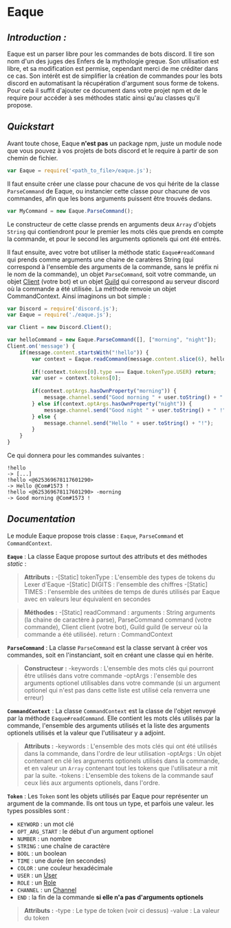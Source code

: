 # Eaque


## *Introduction :*
Eaque est un parser libre pour les commandes de bots discord.
Il tire son nom d'un des juges des Enfers de la mythologie greque.
Son utilisation est libre, et sa modification est permise, cependant merci de me créditer dans ce cas. Son intérêt est de simplifier la création de commandes pour les bots discord en automatisant la récupération d'argument sous forme de tokens. Pour cela il suffit d'ajouter ce document dans votre projet npm et de le require pour accéder à ses méthodes static ainsi qu'au classes qu'il propose.

## *Quickstart*

Avant toute chose, Eaque **n'est pas** un package npm, juste un module node que vous pouvez à vos projets de bots discord et le require à partir de son chemin de fichier.
```js
var Eaque = require('<path_to_file>/eaque.js');
```
Il faut ensuite créer une classe pour chacune de vos qui hérite de la classe `ParseCommand` de Eaque, ou instancier cette classe pour chacune de vos commandes, afin que les bons arguments puissent être trouvés dedans.
```js
var MyCommand = new Eaque.ParseCommand();
```
Le constructeur de cette classe prends en arguments deux `Array` d'objets `String` qui contiendront pour le premier les mots clés que prends en compte la commande, et pour le second les arguments optionels qui ont été entrés.

Il faut ensuite, avec votre bot utiliser la méthode static `Eaque#readCommand` qui prends comme arguments une chaine de caratères String (qui correspond à l'ensemble des arguments de la commande, sans le préfix ni le nom de la commande), un objet `ParseCommand`, soit votre commande, un objet [Client](https://discord.js.org/#/docs/main/stable/class/Client) (votre bot) et un objet [Guild](https://discord.js.org/#/docs/main/stable/class/Guild) qui correspond au serveur discord où la commande a été utilisée. La méthode renvoie un objet CommandContext.
Ainsi imaginons un bot simple :

```js
var Discord = require('discord.js');
var Eaque = require('./eaque.js');

var Client = new Discord.Client();

var helloCommand = new Eaque.ParseCommand([], ["morning", "night"]);
Client.on('message') {
    if(message.content.startsWith("!hello")) {
        var context = Eaque.readCommand(message.content.slice(6), helloCommand, Client, message.guild);
        
        if(!context.tokens[0].type === Eaque.tokenType.USER) return;
        var user = context.tokens[0];
        
        if(context.optArgs.hasOwnProperty("morning")) {
            message.channel.send("Good morning " + user.toString() + " !");
        } else if(context.optArgs.hasOwnProperty("night")) {
            message.channel.send("Good night " + user.toString() + " !");
        } else {
            message.channel.send("Hello " + user.toString() + "!");
        }
    }
}
```
Ce qui donnera pour les commandes suivantes : 
```
!hello
-> [...]
!hello <@625369678117601290>
-> Hello @Com#1573 !
!hello <@625369678117601290> -morning
-> Good morning @Com#1573 !
```


## *Documentation*

Le module Eaque propose trois classe : `Eaque`, `ParseCommand` et `CommandContext`.

**`Eaque`** :
La classe Eaque propose surtout des attributs et des méthodes *static* :
> **Attributs :** 
> -[Static] tokenType : L'ensemble des types de tokens du Lexer d'Eaque
> -[Static] DIGITS : l'ensemble des chiffres
> -[Static] TIMES : l'ensemble des unitées de temps de durés utilisés par Eaque avec en valeurs leur équivalent en secondes

> **Méthodes :**
> -[Static] readCommand : 
> arguments : String arguments (la chaine de caractère à parse), ParseCommand command (votre commande), Client client (votre bot), Guild guild (le serveur où la commande a été utilisée).
> return : CommandContext


**`ParseCommand`** :
La classe `ParseCommand` est la classe servant à créer vos commandes, soit en l'instanciant, soit en créant une classe qui en hérite.
> **Constructeur :** 
> -keywords : L'ensemble des mots clés qui pourront être utilisés dans votre commande
> -optArgs : l'ensemble des arguments optionel utilisables dans votre commande (si un argument optionel qui n'est pas dans cette liste est utilisé cela renverra une erreur)

**`CommandContext`** :
La classe `CommandContext` est la classe de l'objet renvoyé par la méthode `Eaque#readCommand`. Elle contient les mots clés utilisés par la commande, l'ensemble des arguments utilisés et la liste des arguments optionels utilisés et la valeur que l'utilisateur y a adjoint.
> **Attributs :** 
> -keywords : L'ensemble des mots clés qui ont été utilisés dans la commande, dans l'ordre de leur utilisation
> -optArgs : Un objet contenant en clé les arguments optionels utilisés dans la commande, et en valeur un `Array` contenant tout les tokens que l'utilisateur a mit par la suite.
> -tokens : L'ensemble des tokens de la commande sauf ceux liés aux arguments optionels, dans l'ordre.

**`Token`** :
Les `Token` sont les objets utilisés par Eaque pour représenter un argument de la commande. Ils ont tous un type, et parfois une valeur. les types possibles sont :
+ `KEYWORD` : un mot clé
+ `OPT_ARG_START` : le début d'un argument optionel
+ `NUMBER` : un nombre
+ `STRING` : une chaîne de caractère
+ `BOOL` : un boolean
+ `TIME` : une durée (en secondes)
+ `COLOR` : une couleur hexadécimale
+ `USER` : un [User](https://discord.js.org/#/docs/main/stable/class/User)
+ `ROLE` : un [Role](https://discord.js.org/#/docs/main/stable/class/Role)
+ `CHANNEL` : un [Channel](https://discord.js.org/#/docs/main/stable/class/Channel)
+ `END` : la fin de la commande **si elle n'a pas d'arguments optionels**

> **Attributs :** 
> -type : Le type de token (voir ci dessus)
> -value : La valeur du token
